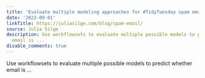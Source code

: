 ```yaml
---
title: 'Evaluate multiple modeling approaches for #TidyTuesday spam email'
date: '2023-09-01'
linkTitle: https://juliasilge.com/blog/spam-email/
source: Julia Silge
description: Use workflowsets to evaluate multiple possible models to predict whether
  email is ...
disable_comments: true
---
```

Use workflowsets to evaluate multiple possible models to predict whether email is ...